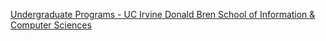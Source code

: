 [Undergraduate Programs - UC Irvine Donald Bren School of Information & Computer Sciences](https://qi.tc/qi/118381)